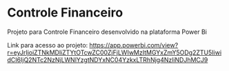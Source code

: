# Controle Financeiro

Projeto para Controle Financeiro desenvolvido na plataforma Power Bi


Link para acesso ao projeto: https://app.powerbi.com/view?r=eyJrIjoiZTNkMDliZTYtOTcwZC00ZjFjLWIwMzItMGYxZmY5ODg2ZTU5IiwidCI6IjQ2NTc2NzNjLWNlYzgtNDYxNC04YzkxLTRhNjg4NzliNDJhMCJ9
